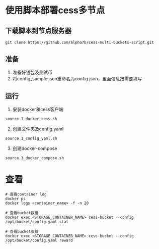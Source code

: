 # 使用脚本部署cess多节点

## 下载脚本到节点服务器
```
git clone https://github.com/alpha7b/cess-multi-buckets-script.git
```

## 准备
1. 准备好钱包及测试币
2. 将config_sample.json重命名为config.json，里面信息按需要填写

## 运行

1. 安装docker和cess客户端
```
source 1_docker_cess.sh
```

2. 创建文件夹及config.yaml
```
source 1_config_yaml.sh
```

3. 创建docker-compose

```
source 3_docker_compose.sh
```

# 查看
````
# 查看container log
docker ps
docker logs <container_name> -f -n 20

# 查看bucket数据
docker exec <STORAGE_CONTAINER_NAME> cess-bucket --config /opt/bucket/config.yaml stat

# 查看bucket收益
docker exec <STORAGE_CONTAINER_NAME> cess-bucket --config /opt/bucket/config.yaml reward
```



